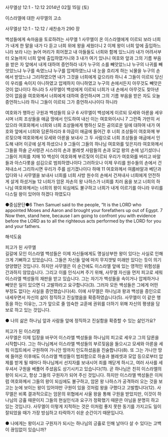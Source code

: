 사무엘상 12:1 - 12:12 
2014년 02월 15일 (토)

이스라엘에 대한 사무엘의 고소



사무엘상 12:1 - 12:12 / 새찬송가 290 장


백성들에게 속마음을 토로하려는 사무엘 
1 사무엘이 온 이스라엘에게 이르되 보라 너희가 내게 한 말을 내가 다 듣고 너희 위에 왕을 세웠더니 2 이제 왕이 너희 앞에 출입하느니라 보라 나는 늙어 머리가 희어졌고 내 아들들도 너희와 함께 있느니라 내가 어려서부터 오늘까지 너희 앞에 출입하였거니와 3 내가 여기 있나니 여호와 앞과 그의 기름 부음을 받은 자 앞에서 내게 대하여 증언하라 내가 누구의 소를 빼앗았느냐 누구의 나귀를 빼앗았느냐 누구를 속였느냐 누구를 압제하였느냐 내 눈을 흐리게 하는 뇌물을 누구의 손에서 받았느냐 그리하였으면 내가 그것을 너희에게 갚으리라 하니 4 그들이 이르되 당신이 우리를 속이지 아니하였고 압제하지 아니하였고 누구의 손에서든지 아무것도 빼앗은 것이 없나이다 하니라 5 사무엘이 백성에게 이르되 너희가 내 손에서 아무것도 찾아낸 것이 없음을 여호와께서 너희에게 대하여 증언하시며 그의 기름 부음을 받은 자도 오늘 증언하느니라 하니 그들이 이르되 그가 증언하시나이다 하니라

여호와가 행하신 구원과 백성들의 요구 
6 사무엘이 백성에게 이르되 모세와 아론을 세우시며 너희 조상들을 애굽 땅에서 인도하여 내신 이는 여호와이시니 7 그런즉 가만히 서 있으라 여호와께서 너희와 너희 조상들에게 행하신 모든 공의로운 일에 대하여 내가 여호와 앞에서 너희와 담론하리라 8 야곱이 애굽에 들어간 후 너희 조상들이 여호와께 부르짖으매 여호와께서 모세와 아론을 보내사 그 두 사람으로 너희 조상들을 애굽에서 인도해 내어 이곳에 살게 하셨으나 9 그들이 그들의 하나님 여호와를 잊은지라 여호와께서 그들을 하솔 군사령관 시스라의 손과 블레셋 사람들의 손과 모압 왕의 손에 넘기셨더니 그들이 저희를 치매 10 백성이 여호와께 부르짖어 이르되 우리가 여호와를 버리고 바알들과 아스다롯을 섬김으로 범죄하였나이다 그러하오나 이제 우리를 원수들의 손에서 건져내소서 그리하시면 우리가 주를 섬기겠나이다 하매 11 여호와께서 여룹바알과 베단과 입다와 나 사무엘을 보내사 너희를 너희 사방 원수의 손에서 건져내사 너희에게 안전하게 살게 하셨거늘 12 너희가 암몬 자손의 왕 나하스가 너희를 치러 옴을 보고 너희의 하나님 여호와께서는 너희의 왕이 되심에도 불구하고 너희가 내게 이르기를 아니라 우리를 다스릴 왕이 있어야 하겠다 하였도다

●중심문단●6 Then Samuel said to the people, “It is the LORD who appointed Moses and Aaron and brought your forefathers up out of Egypt. 7 Now then, stand here, because I am going to confront you with evidence before the LORD as to all the righteous acts performed by the LORD for you and your fathers.

해석도움





피고가 된 사무엘  
길갈에 모인 이스라엘 백성들은 이제 자신들에게도 명실상부한 왕이 있다는 사실로 인해 크게 기뻐하고 있었습니다. 그들은 자신들 앞에 마치 무지갯빛 미래만 있다는 듯이 의기양양했던 것입니다. 하지만 사무엘은 이 순간에도 이스라엘 앞에 있는 영적인 위험성을 간과하지 않았습니다. 그리고 이를 인식시켜 주기 위해, 사무엘 자신을 먼저 피고로 세워 이스라엘 백성들의 재판을 받고 있습니다. 그는 자기가 백성들을 속이거나 압제하거나 빼앗은 일이 있으면 다 고발하라고 요구합니다(3). 그러자 모든 백성들은 그에게 어떤 부정도 없다는 사실을 증언했습니다(4). 이에 사무엘은 하나님과 왕과 백성을 증인으로 내세우면서 자신의 삶이 정직하고 진실했음을 확증하였습니다(5). 사무엘이 이 같은 행동을 하는 이유는, 그가 앞으로 줄 엄숙한 교훈에 권위를 더하기 위해 자신의 평생을 담보로 하고 있는 것입니다. 

● 나의 삶은 하나님 앞과 사람들 앞에 정직하고 진실함을 확증할 수 있는 삶인가요?

피고가 된 이스라엘   
사무엘은 이제 입장을 바꾸어 이스라엘 백성들을 하나님의 피고로 세우고 그의 담론을 시작합니다. 그는 하나님께서 이스라엘 백성들의 부르짖음을 들으시고 모세와 아론을 세워 이집트에서 구원하여 가나안 땅까지 인도하셨음을 진술합니다(8). 또 그는 가나안 땅에 들어온 이후에도 이스라엘 백성들이 범죄함으로 하솔과 블레셋과 모압 등으로부터 압제를 받게 될 때마다 하나님께서 선지자를 보내시어 죄를 깨닫게 하시고, 여러 사사를 세우셔서 구원을 베풀어 주셨음도 상기시키고 있습니다(11). 곧 하나님은 친히 이스라엘의 왕이 되시고, 항상 그들의 구원자가 되어 주신 것입니다. 하지만 이스라엘 백성들은 이처럼 여호와께서 그들의 왕이 되심에도 불구하고, 암몬 왕 나하스가 공격하러 오는 것을 보고는 눈에 보이는 왕이 있어야만 구원이 있을 것처럼 왕을 구했다고 고발합니다(12). 사무엘은 비록 결과적으로는 암몬의 위협에서 사울 왕을 통해 구원을 받았지만, 이것이 하나님의 긍휼 때문이지 그들의 현실인식과 요구가 정확했기 때문은 아님을 분명히 하고 있는 것입니다. 사무엘이 이렇게 지적하는 것은 이처럼 좋지 못한 동기를 가지고도 일이 잘되었을 때가 가장 방심하고 타락하기 쉬운 순간이기 때문입니다. 

● 나에게는 왕이시고 구원자가 되시는 하나님의 긍휼로 인해 날마다 살 수 있다는 고백이 끊임없이 있습니까?